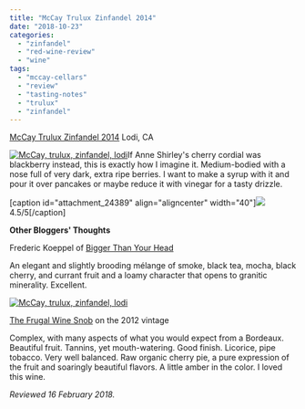 ```yaml
---
title: "McCay Trulux Zinfandel 2014"
date: "2018-10-23"
categories: 
  - "zinfandel"
  - "red-wine-review"
  - "wine"
tags: 
  - "mccay-cellars"
  - "review"
  - "tasting-notes"
  - "trulux"
  - "zinfandel"
---
```


[McCay Trulux Zinfandel 2014](http://www.mccaycellars.com/) Lodi, CA

[![McCay, trulux, zinfandel, lodi](http://s3.amazonaws.com/thegourmez-wpmedia/2018/08/Zins-2-2-400x500.jpg)](http://s3.amazonaws.com/thegourmez-wpmedia/2018/08/Zins-2-2.jpg)If Anne Shirley's cherry cordial was blackberry instead, this is exactly how I imagine it. Medium-bodied with a nose full of very dark, extra ripe berries. I want to make a syrup with it and pour it over pancakes or maybe reduce it with vinegar for a tasty drizzle.

\[caption id="attachment\_24389" align="aligncenter" width="40"\][![](http://s3.amazonaws.com/thegourmez-wpmedia/2009/02/rating_truffle1.gif)](http://s3.amazonaws.com/thegourmez-wpmedia/2009/02/rating_truffle1.gif) 4.5/5\[/caption\]

**Other Bloggers' Thoughts**

Frederic Koeppel of [Bigger Than Your Head](http://biggerthanyourhead.net/2018/03/07/a-celebration-of-zinfandel-part-one-five-wineries/)

An elegant and slightly brooding mélange of smoke, black tea, mocha, black cherry, and currant fruit and a loamy character that opens to granitic minerality. Excellent.

[![McCay, trulux, zinfandel, lodi](http://s3.amazonaws.com/thegourmez-wpmedia/2018/08/Zins-3-2-375x500.jpg)](http://s3.amazonaws.com/thegourmez-wpmedia/2018/08/Zins-3-2.jpg)

[The Frugal Wine Snob](http://www.thefrugalwinesnob.com/2014/09/09/lodi-native-project-great-idea-great-wine/) on the 2012 vintage

Complex, with many aspects of what you would expect from a Bordeaux. Beautiful fruit. Tannins, yet mouth-watering. Good finish. Licorice, pipe tobacco. Very well balanced. Raw organic cherry pie, a pure expression of the fruit and soaringly beautiful flavors. A little amber in the color. I loved this wine.

_Reviewed 16 February 2018._
